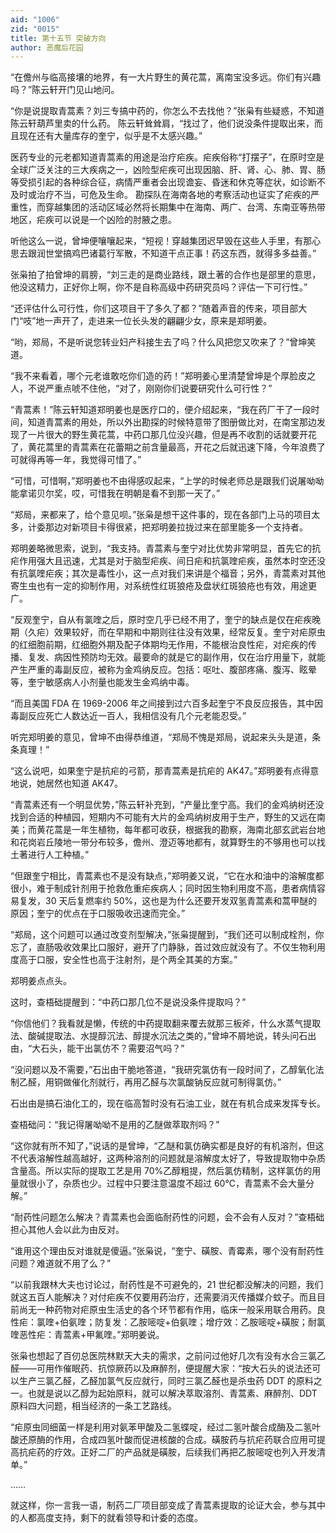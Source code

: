 ```yaml
---
aid: "1006"
zid: "0015"
title: 第十五节 突破方向
author: 恶魔后花园
---
```


“在儋州与临高接壤的地界，有一大片野生的黄花蒿，离南宝没多远。你们有兴趣吗？”陈云轩开门见山地问。

“你是说提取青蒿素？刘三专搞中药的，你怎么不去找他？”张枭有些疑惑，不知道陈云轩葫芦里卖的什么药。
陈云轩耸耸肩，“找过了，他们说没条件提取出来，而且现在还有大量库存的奎宁，似乎是不太感兴趣。”

医药专业的元老都知道青蒿素的用途是治疗疟疾。疟疾俗称“打摆子”，在原时空是全球广泛关注的三大疾病之一，凶险型疟疾可出现因脑、肝、肾、心、肺、胃、肠等受损引起的各种综合征，病情严重者会出现谵妄、昏迷和休克等症状，如诊断不及时或治疗不当，可危及生命。
勘探队在海南各地的考察活动也证实了疟疾的严重性，而穿越集团的活动区域必然将长期集中在海南、两广、台湾、东南亚等热带地区，疟疾可以说是一个凶险的肘腋之患。

听他这么一说，曾坤便嚷嚷起来，“短视！穿越集团迟早毁在这些人手里，有那心思去跟润世堂搞鸡巴诸葛行军散，不知道干点正事！药这东西，就得多多益善。”

张枭拍了拍曾坤的肩膀，“刘三走的是商业路线，跟土著的合作也是部里的意思，他没这精力，正好你上啊，你不是自称高级中药研究员吗？评估一下可行性。”

“还评估什么可行性，你们这项目干了多久了都？”随着声音的传来，项目部大门“吱”地一声开了，走进来一位长头发的翩翩少女，原来是郑明姜。

“哟，郑局，不是听说您转业妇产科接生去了吗？什么风把您又吹来了？”曾坤笑道。

“我不来看着，哪个元老谁敢吃你们造的药！”郑明姜心里清楚曾坤是个厚脸皮之人，不说严重点唬不住他，“对了，刚刚你们说要研究什么可行性？”

“青蒿素！”陈云轩知道郑明姜也是医疗口的，便介绍起来，“我在药厂干了一段时间，知道青蒿素的用处，所以外出勘探的时候特意带了图册做比对，在南宝那边发现了一片很大的野生黄花蒿，中药口那几位没兴趣，但是再不收割的话就要开花了，黄花蒿里的青蒿素在花蕾期之前含量最高，开花之后就迅速下降，今年浪费了可就得再等一年，我觉得可惜了。”

“可惜，可惜啊，”郑明姜也不由得感叹起来，“上学的时候老师总是跟我们说屠呦呦能拿诺贝尔奖，哎，可惜我在明朝是看不到那一天了。”

“郑局，来都来了，给个意见呗。”张枭是想干这件事的，现在各部门上马的项目太多，计委那边对新项目卡得很紧，把郑明姜拉拢过来在部里能多一个支持者。

郑明姜略微思索，说到，“我支持。青蒿素与奎宁对比优势非常明显，首先它的抗疟作用强大且迅速，尤其是对于脑型疟疾、间日疟和抗氯喹疟疾，虽然本时空还没有抗氯喹疟疾；其次是毒性小，这一点对我们来讲是个福音；另外，青蒿素对其他寄生虫也有一定的抑制作用，对系统性红斑狼疮及盘状红斑狼疮也有效，用途更广。

“反观奎宁，自从有氯喹之后，原时空几乎已经不用了，奎宁的缺点是仅在疟疾晚期（久疟）效果较好，而在早期和中期则往往没有效果，经常反复。奎宁对疟原虫的红细胞前期，红细胞外期及配子体期均无作用，不能根治良性疟，对疟疾的传播、复发、病因性预防均无效。最要命的就是它的副作用，仅在治疗用量下，就能产生严重的毒副反应，被称为金鸡纳反应。包括：呕吐、腹部疼痛、腹泻、眩晕等，奎宁敏感病人小剂量也能发生金鸡纳中毒。

“而且美国 FDA 在 1969-2006 年之间接到过六百多起奎宁不良反应报告，其中因毒副反应死亡人数达近一百人，我相信没有几个元老能忍受。”

听完郑明姜的意见，曾坤不由得恭维道，“郑局不愧是郑局，说起来头头是道，条条真理！”

“这么说吧，如果奎宁是抗疟的弓箭，那青蒿素是抗疟的 AK47。”郑明姜有点得意地说，她居然也知道 AK47。

“青蒿素还有一个明显优势，”陈云轩补充到，“产量比奎宁高。我们的金鸡纳树还没找到合适的种植园，短期内不可能有大片的金鸡纳树皮用于生产，野生的又远在南美；而黄花蒿是一年生植物，每年都可收获，根据我的勘察，海南北部玄武岩台地和花岗岩丘陵地一带分布较多，儋州、澄迈等地都有，就算野生的不够用也可以找土著进行人工种植。”

“但跟奎宁相比，青蒿素也不是没有缺点，”郑明姜又说，“它在水和油中的溶解度都很小，难于制成针剂用于抢救危重疟疾病人；同时因生物利用度不高，患者病情容易复发，30 天后复燃率约 50%，这也是为什么还要开发双氢青蒿素和蒿甲醚的原因；奎宁的优点在于口服吸收迅速而完全。”

“郑局，这个问题可以通过改变剂型解决，”张枭提醒到，“我们还可以制成栓剂，你忘了，直肠吸收效果比口服好，避开了门静脉，首过效应就没有了。不仅生物利用度高于口服，安全性也高于注射剂，是个两全其美的方案。”

郑明姜点点头。

这时，查梧础提醒到：“中药口那几位不是说没条件提取吗？”

“你信他们？我看就是懒，传统的中药提取翻来覆去就那三板斧，什么水蒸气提取法、酸碱提取法、水提醇沉法、醇提水沉法之类的，”曾坤不屑地说，转头问石出由，“大石头，能干出氯仿不？需要沼气吗？”

“没问题以及不需要，”石出由干脆地答道，“我研究氯仿有一段时间了，乙醇氧化法制乙醛，用铜做催化剂就行，再用乙醛与次氯酸钠反应就可制得氯仿。”

石出由是搞石油化工的，现在临高暂时没有石油工业，就在有机合成来发挥专长。

查梧础问：“我记得屠呦呦不是用的乙醚做萃取剂吗？”

“这你就有所不知了，”说话的是曾坤，“乙醚和氯仿确实都是良好的有机溶剂，但这不代表溶解性越高越好，这两种溶剂的问题就是溶解度太好了，导致提取物中杂质含量高。所以实际的提取工艺是用 70%乙醇粗提，然后氯仿精制，这样氯仿的用量就很小了，杂质也少。过程中只要注意温度不超过 60℃，青蒿素不会大量分解。”

“耐药性问题怎么解决？青蒿素也会面临耐药性的问题，会不会有人反对？”查梧础担心其他人会以此为由反对。

“谁用这个理由反对谁就是傻逼。”张枭说，“奎宁、磺胺、青霉素，哪个没有耐药性问题？难道就不用了么？”

“以前我跟林大夫也讨论过，耐药性是不可避免的，21 世纪都没解决的问题，我们就这五百人能解决？对付疟疾不仅要用药治疗，还需要消灭传播媒介蚊子。而且目前尚无一种药物对疟原虫生活史的各个环节都有作用，临床一般采用联合用药。良性疟：氯喹+伯氨喹；防复发：乙胺嘧啶+伯氨喹；增疗效：乙胺嘧啶+磺胺；耐氯喹恶性疟：青蒿素+甲氟喹。”郑明姜说。

张枭也想起了百仞总医院林默天大夫的需求，之前问过他好几次有没有水合三氯乙醛——可用作催眠药、抗惊厥药以及麻醉剂，便提醒大家：“按大石头的说法还可以生产三氯乙醛，乙醛加氯气反应就行，同时三氯乙醛也是杀虫药 DDT 的原料之一。也就是说以乙醇为起始原料，就可以解决萃取溶剂、青蒿素、麻醉剂、DDT 原料四大问题，相当经济的一条工艺路线。

“疟原虫同细菌一样是利用对氨苯甲酸及二氢蝶啶，经过二氢叶酸合成酶及二氢叶酸还原酶的作用，合成四氢叶酸而促进核酸的合成。磺胺药与抗疟药联合应用可提高抗疟药的疗效。正好二厂的产品就是磺胺，后续我们再把乙胺嘧啶也列入开发清单。”

……

就这样，你一言我一语，制药二厂项目部变成了青蒿素提取的论证大会，参与其中的人都高度支持，剩下的就看领导和计委的态度。
